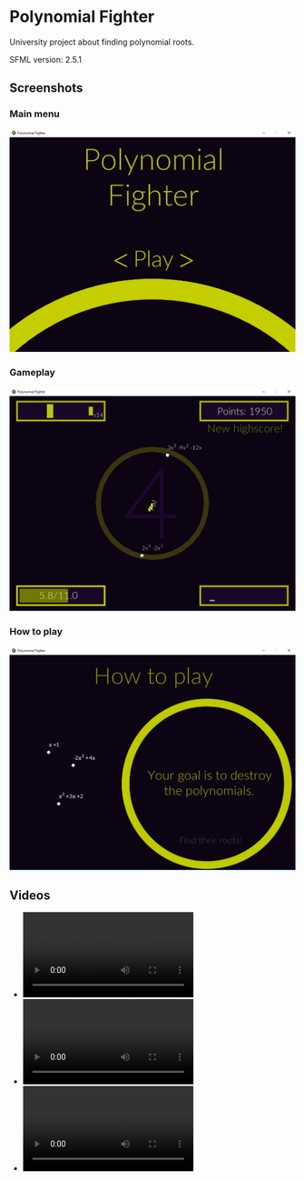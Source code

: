 # Polynomial Fighter

University project about finding polynomial roots.

SFML version: 2.5.1

## Screenshots

### Main menu
![main menu](./assets/main.png)

### Gameplay
![gameplay ](./assets/play.png)

### How to play
![main menu](./assets/how-to.png)

## Videos

* ![main menu](./assets/main.mp4)
* ![gameplay ](./assets/play.mp4)
* ![how to play](./assets/how.mp4)
